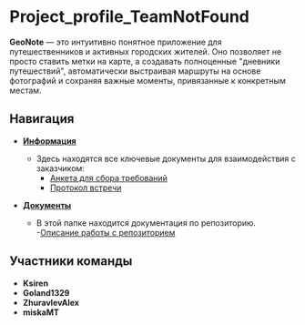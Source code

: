 # Project_profile_TeamNotFound

**GeoNote** — это интуитивно понятное приложение для путешественников и активных городских жителей. Оно позволяет не просто ставить метки на карте, а создавать полноценные "дневники путешествий", автоматически выстраивая маршруты на основе фотографий и сохраняя важные моменты, привязанные к конкретным местам.

## Навигация

- **[Информация](./content/)**
  - Здесь находятся все ключевые документы для взаимодействия с заказчиком:
    - [Анкета для сбора требований](./content/questionnaire.md)
    - [Протокол встречи](./content/protokol-vstrechi-geonote.docx)

- **[Документы](./docs/)**
  - В этой папке находится документация по репозиторию.
    -[Описание работы с репозиторием](./docs/contribution.md)

## Участники команды

- **Ksiren**
- **Goland1329**
- **ZhuravlevAlex**
- **miskaMT**
